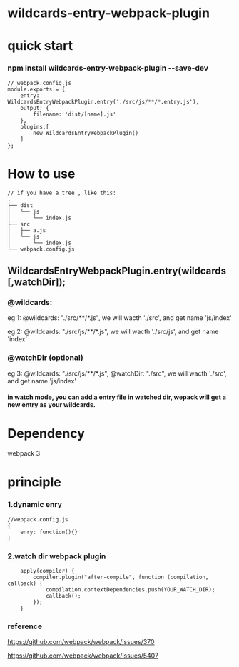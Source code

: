 # wildcards-entry-webpack-plugin


# quick start

### npm install wildcards-entry-webpack-plugin --save-dev

```
// webpack.config.js
module.exports = {
    entry: WildcardsEntryWebpackPlugin.entry('./src/js/**/*.entry.js'),
    output: {
        filename: 'dist/[name].js'
    },
    plugins:[
        new WildcardsEntryWebpackPlugin()
    ]
};
```

# How to use




```
// if you have a tree , like this:
.
├── dist
│   └── js
│       └── index.js
├── src
│   ├── a.js
│   └── js
│       └── index.js
└── webpack.config.js
```
## WildcardsEntryWebpackPlugin.entry(wildcards [,watchDir]);
### @wildcards:

eg 1:    @wildcards: "./src/**/*.js", we will wacth './src', and get name 'js/index'

eg 2:    @wildcards: "./src/js/**/*.js", we will wacth './src/js', and get name 'index'

### @watchDir (optional)

eg 3:    @wildcards: "./src/js/**/*.js", @watchDir: "./src", we will wacth './src', and get name 'js/index'

#### in watch mode, you can add a entry file in watched dir, wepack will get a new entry as your wildcards.

# Dependency
webpack 3

# principle
### 1.dynamic enry
```
//webpack.config.js
{
    enry: function(){}
}
```
### 2.watch dir webpack plugin

```
    apply(compiler) {
        compiler.plugin("after-compile", function (compilation, callback) {
            compilation.contextDependencies.push(YOUR_WATCH_DIR);
            callback();
        });
    }
```



### reference

https://github.com/webpack/webpack/issues/370

https://github.com/webpack/webpack/issues/5407

